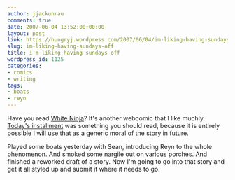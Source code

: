 ```yaml
---
author: jjackunrau
comments: true
date: 2007-06-04 13:52:00+00:00
layout: post
link: https://hungryj.wordpress.com/2007/06/04/im-liking-having-sundays-off/
slug: im-liking-having-sundays-off
title: i'm liking having sundays off
wordpress_id: 1125
categories:
- comics
- writing
tags:
- boats
- reyn
---
```


Have you read [White Ninja](http://www.whiteninjacomics.com/comics)?  It's another webcomic that I like muchly.  [Today's installment](http://www.whiteninjacomics.com/comics/story.shtml) was something you should read, because it is entirely possible I will use that as a generic moral of the story in future.  
  
Played some boats yesterday with Sean, introducing Reyn to the whole phenomenon.  And smoked some nargile out on various porches.  And finished a reworked draft of a story.  Now I'm going to go into that story and get it all styled up and submit it where it needs to go.
